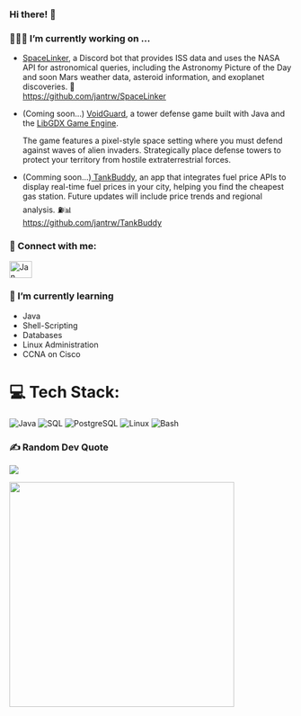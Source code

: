 ### Hi there! 👋

### 🧑🏻‍💻 I’m currently working on ...
  - [SpaceLinker](https://github.com/jantrw/SpaceLinker), a Discord bot that provides ISS data and uses the NASA API for astronomical queries, including the Astronomy Picture of the Day and soon Mars weather data, asteroid information, and exoplanet discoveries. 🚀                                                                                
    https://github.com/jantrw/SpaceLinker

  - (Coming soon...) [VoidGuard](https://github.com/jantrw/VoidGuard), a tower defense game built with Java and the [LibGDX Game Engine](https://libgdx.com/).

    The game features a pixel-style space setting where you must defend against waves of alien invaders. Strategically place defense towers to protect your territory from hostile extraterrestrial forces.

    
  - (Comming soon...)[ TankBuddy](https://github.com/jantrw/TankBuddy), an app that integrates fuel price APIs to display real-time fuel prices in your city, helping you find the cheapest gas station. Future updates will include price trends and regional analysis. ⛽📊  
    https://github.com/jantrw/TankBuddy
### 🤝 Connect with me:

<p align="left">
   <a href="https://www.linkedin.com/in/jan-trautwein" target="_blank">
    <img align="center" src="https://raw.githubusercontent.com/rahuldkjain/github-profile-readme-generator/master/src/images/icons/Social/linked-in-alt.svg" alt="Jan Trautwein LinkedIn" height="30" width="40" />
  </a>
</p>
    
### 🌱 I’m currently learning 
  - Java
  - Shell-Scripting
  - Databases
  - Linux Administration
  - CCNA on Cisco

# 💻 Tech Stack:
![Java](https://img.shields.io/badge/java-%23ED8B00.svg?style=flat&logo=java&logoColor=white)
![SQL](https://img.shields.io/badge/SQL-4479A1?style=flat&logo=sql&logoColor=white)
![PostgreSQL](https://img.shields.io/badge/PostgreSQL-336791?style=flat&logo=postgresql&logoColor=white)
![Linux](https://img.shields.io/badge/Linux-FCC624?style=flat&logo=linux&logoColor=black)
![Bash](https://img.shields.io/badge/Bash-121011?style=flat&logo=gnu-bash&logoColor=white)


### ✍️ Random Dev Quote
![](https://quotes-github-readme.vercel.app/api?type=horizontal&theme=tokyonight)

<img src='https://i.imgur.com/9FhaE5v.jpeg' style="height: 400px;"/>
